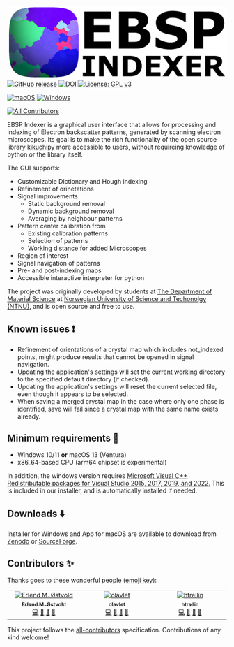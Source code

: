 ![Alt text](https://github.com/EBSP-Indexer/EBSP-Indexer/blob/dev/resources/ebsd_gui.png?raw=true "Electron backscatter pattern Indexer")
[![GitHub release](https://img.shields.io/github/release/EBSP-Indexer/EBSP-Indexer.svg)](https://GitHub.com/EBSP-Indexer/EBSP-Indexer/releases/)
[![DOI](https://zenodo.org/badge/DOI/10.5281/zenodo.7925262.svg)](https://doi.org/10.5281/zenodo.7925262)
[![License: GPL v3](https://img.shields.io/badge/License-GPLv3-blue.svg)](https://www.gnu.org/licenses/gpl-3.0) 

[![macOS](https://svgshare.com/i/ZjP.svg)](https://svgshare.com/i/ZjP.svg)
[![Windows](https://svgshare.com/i/ZhY.svg)](https://svgshare.com/i/ZhY.svg)
<!-- ALL-CONTRIBUTORS-BADGE:START - Do not remove or modify this section -->
[![All Contributors](https://img.shields.io/badge/all_contributors-3-orange.svg?style=flat-square)](#contributors-)
<!-- ALL-CONTRIBUTORS-BADGE:END -->

EBSP Indexer is a graphical user interface that allows for processing and indexing of Electron backscatter patterns, generated by scanning electron microscopes. Its goal is to make the rich functionality of the open source library [kikuchipy](https://zenodo.org/record/7808659) more accessible to users, without requireing knowledge of python or the library itself.

The GUI supports:
- Customizable Dictionary and Hough indexing
- Refinement of orinetations
- Signal improvements
    - Static background removal
    - Dynamic background removal
    - Averaging by neighbour patterns
- Pattern center calibration from
    - Existing calibration patterns
    - Selection of patterns
    - Working distance for added Microscopes
- Region of interest
- Signal navigation of patterns
- Pre- and post-indexing maps
- Accessible interactive interpreter for python

The project was originally developed by students at [The Department of Material Science](https://www.ntnu.edu/ima/research/emlab) at [Norwegian University of Science and Techonolgy (NTNU)](https://www.ntnu.edu/), and is open source and free to use.

## Known issues :heavy_exclamation_mark: 
- Refinement of orientations of a crystal map which includes not_indexed points,
  might produce results that cannot be opened in signal navigation.
- Updating the application's settings will set the current working directory to 
  the specified default directory (if checked).
- Updating the application's settings will reset the current selected file, 
  even though it appears to be selected.
- When saving a merged crystal map in the case where only one phase is identified, 
  save will fail since a crystal map with the same name exists already.

## Minimum requirements 🔧
- Windows 10/11 **or** macOS 13 (Ventura)
- x86_64-based CPU (arm64 chipset is experimental)

In addition, the windows version requires [Microsoft Visual C++ Redistributable packages for Visual Studio 2015, 2017, 2019, and 2022.](https://learn.microsoft.com/en-US/cpp/windows/latest-supported-vc-redist?view=msvc-170) This is included in our installer, and is automatically installed if needed.

## Downloads ⬇️
Installer for Windows and App for macOS are available to download from [Zenodo](https://zenodo.org/record/7925262) or [SourceForge](https://sourceforge.net/projects/ebsp-indexer/).

## Contributors ✨

Thanks goes to these wonderful people ([emoji key](https://allcontributors.org/docs/en/emoji-key)):

<!-- ALL-CONTRIBUTORS-LIST:START - Do not remove or modify this section -->
<!-- prettier-ignore-start -->
<!-- markdownlint-disable -->
<table>
  <tbody>
    <tr>
      <td align="center" valign="top" width="14.28%"><a href="https://github.com/Erlendos12"><img src="https://avatars.githubusercontent.com/u/99336047?v=4?s=100" width="100px;" alt="Erlend M. Østvold"/><br /><sub><b>Erlend M. Østvold</b></sub></a><br /><a href="https://github.com/EBSP-Indexer/EBSP-Indexer/commits?author=Erlendos12" title="Code">💻</a> <a href="https://github.com/EBSP-Indexer/EBSP-Indexer/issues?q=author%3AErlendos12" title="Bug reports">🐛</a> <a href="https://github.com/EBSP-Indexer/EBSP-Indexer/commits?author=Erlendos12" title="Documentation">📖</a> <a href="#ideas-Erlendos12" title="Ideas, Planning, & Feedback">🤔</a></td>
      <td align="center" valign="top" width="14.28%"><a href="https://github.com/olavlet"><img src="https://avatars.githubusercontent.com/u/113110330?v=4?s=100" width="100px;" alt="olavlet"/><br /><sub><b>olavlet</b></sub></a><br /><a href="https://github.com/EBSP-Indexer/EBSP-Indexer/commits?author=olavlet" title="Code">💻</a> <a href="https://github.com/EBSP-Indexer/EBSP-Indexer/issues?q=author%3Aolavlet" title="Bug reports">🐛</a> <a href="https://github.com/EBSP-Indexer/EBSP-Indexer/commits?author=olavlet" title="Documentation">📖</a> <a href="#ideas-olavlet" title="Ideas, Planning, & Feedback">🤔</a></td>
      <td align="center" valign="top" width="14.28%"><a href="https://github.com/htrellin"><img src="https://avatars.githubusercontent.com/u/80631936?v=4?s=100" width="100px;" alt="htrellin"/><br /><sub><b>htrellin</b></sub></a><br /><a href="https://github.com/EBSP-Indexer/EBSP-Indexer/commits?author=htrellin" title="Code">💻</a> <a href="https://github.com/EBSP-Indexer/EBSP-Indexer/issues?q=author%3Ahtrellin" title="Bug reports">🐛</a> <a href="https://github.com/EBSP-Indexer/EBSP-Indexer/commits?author=htrellin" title="Documentation">📖</a> <a href="#ideas-htrellin" title="Ideas, Planning, & Feedback">🤔</a></td>
    </tr>
  </tbody>
</table>

<!-- markdownlint-restore -->
<!-- prettier-ignore-end -->

<!-- ALL-CONTRIBUTORS-LIST:END -->

This project follows the [all-contributors](https://github.com/all-contributors/all-contributors) specification. Contributions of any kind welcome!

